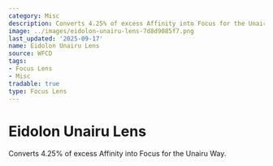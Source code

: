 ```yaml
---
category: Misc
description: Converts 4.25% of excess Affinity into Focus for the Unairu Way.
image: ../images/eidolon-unairu-lens-7d8d9085f7.png
last_updated: '2025-09-17'
name: Eidolon Unairu Lens
source: WFCD
tags:
- Focus Lens
- Misc
tradable: true
type: Focus Lens
---
```


# Eidolon Unairu Lens

Converts 4.25% of excess Affinity into Focus for the Unairu Way.

